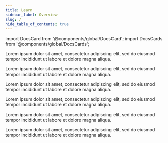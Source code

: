```yaml
---
title: Learn
sidebar_label: Overview
slug: /
hide_table_of_contents: true
---
```


import DocsCard from '@components/global/DocsCard';
import DocsCards from '@components/global/DocsCards';

<head>
  <title>Learn</title>
  <meta
    name="description"
    content="Lorem ipsum"
  />
  <style>{`
    :root {
      --doc-item-container-width: 60rem;
    }
  `}</style>
</head>

<intro-end />

<DocsCards>
  <DocsCard header="Core Concepts" href="learn/core/blockchain" img="/icons/img02.png">
    <p>Lorem ipsum dolor sit amet, consectetur adipiscing elit, sed do eiusmod tempor incididunt ut labore et dolore magna aliqua. </p>
  </DocsCard>

  <DocsCard header="Tokenomics" href="learn/tokenomics/placeholder" img="/icons/img03.png">
    <p>Lorem ipsum dolor sit amet, consectetur adipiscing elit, sed do eiusmod tempor incididunt ut labore et dolore magna aliqua. </p>
  </DocsCard>

  <DocsCard header="Consensus Algorithms" href="learn/consensus/placeholder" img="/icons/img03.png">
    <p>Lorem ipsum dolor sit amet, consectetur adipiscing elit, sed do eiusmod tempor incididunt ut labore et dolore magna aliqua. </p>
  </DocsCard>

  <DocsCard header="Data Structures" href="learn/data/placeholder" img="/icons/img03.png">
    <p>Lorem ipsum dolor sit amet, consectetur adipiscing elit, sed do eiusmod tempor incididunt ut labore et dolore magna aliqua. </p>
  </DocsCard>

  <DocsCard header="Markdown Examples" href="learn/markdown/tabs" img="/icons/img04.png">
    <p>Lorem ipsum dolor sit amet, consectetur adipiscing elit, sed do eiusmod tempor incididunt ut labore et dolore magna aliqua.</p>
  </DocsCard>

  <DocsCard header="Reference" href="learn/reference/glossary" img="/icons/img04.png">
    <p>Lorem ipsum dolor sit amet, consectetur adipiscing elit, sed do eiusmod tempor incididunt ut labore et dolore magna aliqua.</p>
  </DocsCard>
</DocsCards>
